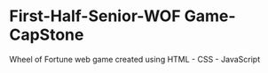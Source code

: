 # First-Half-Senior-WOF Game-CapStone
Wheel of Fortune web game created using HTML - CSS - JavaScript
